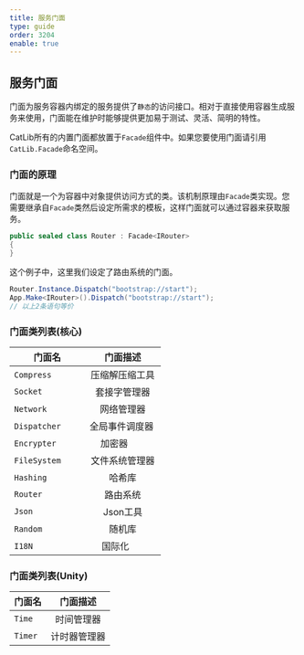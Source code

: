 ```yaml
---
title: 服务门面
type: guide
order: 3204
enable: true
---
```


## 服务门面

门面为服务容器内绑定的服务提供了`静态`的访问接口。相对于直接使用容器生成服务来使用，门面能在维护时能够提供更加易于测试、灵活、简明的特性。

CatLib所有的内置门面都放置于`Facade`组件中。如果您要使用门面请引用`CatLib.Facade`命名空间。

### 门面的原理

门面就是一个为容器中对象提供访问方式的类。该机制原理由`Facade`类实现。您需要继承自`Facade`类然后设定所需求的模板，这样门面就可以通过容器来获取服务。

``` csharp
public sealed class Router : Facade<IRouter>
{
}
```

这个例子中，这里我们设定了路由系统的门面。

``` csharp
Router.Instance.Dispatch("bootstrap://start");
App.Make<IRouter>().Dispatch("bootstrap://start");
// 以上2条语句等价
```

### 门面类列表(核心)

| 门面名                | 门面描述      |
| -------------------- |:------------:|
| `Compress`           | 压缩解压缩工具  |
| `Socket`             | 套接字管理器     |
| `Network`            | 网络管理器         |
| `Dispatcher`         | 全局事件调度器  |
| `Encrypter`          | 加密器         |
| `FileSystem`         | 文件系统管理器 |
| `Hashing`            | 哈希库        |
| `Router`             | 路由系统      |
| `Json`               | Json工具      |
| `Random`             | 随机库        |
| `I18N`               | 国际化        |

### 门面类列表(Unity)

| 门面名                | 门面描述      |
| -------------------- |:------------:|
| `Time`               | 时间管理器     |
| `Timer`              | 计时器管理器   |
